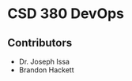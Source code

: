 <h1>CSD 380 DevOps</h1>
<h2>Contributors</h2>
<ul><li>Dr. Joseph Issa</li>
<li>Brandon Hackett</li></ul>
